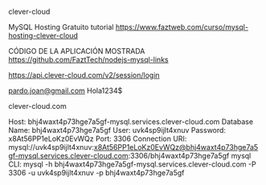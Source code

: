 clever-cloud

MySQL Hosting Gratuito tutorial
https://www.faztweb.com/curso/mysql-hosting-clever-cloud

CÓDIGO DE LA APLICACIÓN MOSTRADA
https://github.com/FaztTech/nodejs-mysql-links

https://api.clever-cloud.com/v2/session/login

pardo.joan@gmail.com
Hola1234$

clever-cloud.com



Host:             bhj4waxt4p73hge7a5gf-mysql.services.clever-cloud.com
Database Name:    bhj4waxt4p73hge7a5gf
User:             uvk4sp9ijlt4xnuv
Password:         x8At56PP1eLoKz0EvWQz
Port:             3306
Connection URI:   mysql://uvk4sp9ijlt4xnuv:x8At56PP1eLoKz0EvWQz@bhj4waxt4p73hge7a5gf-mysql.services.clever-cloud.com:3306/bhj4waxt4p73hge7a5gf
mysql CLI:        mysql -h bhj4waxt4p73hge7a5gf-mysql.services.clever-cloud.com -P 3306 -u uvk4sp9ijlt4xnuv -p bhj4waxt4p73hge7a5gf

